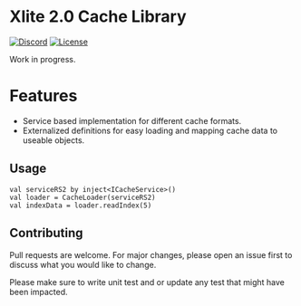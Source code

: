 # Xlite 2.0 Cache Library

[![Discord](https://img.shields.io/discord/212385463418355713?color=%237289DA&logo=Discord&logoColor=%237289DA)](https://discord.gg/3scgBkrfMG)
[![License](https://img.shields.io/github/license/xlite2/xlite)](#)

Work in progress.

# Features
- Service based implementation for different cache formats.
- Externalized definitions for easy loading and mapping cache data to useable objects.

## Usage
```
val serviceRS2 by inject<ICacheService>()
val loader = CacheLoader(serviceRS2)
val indexData = loader.readIndex(5)
```

## Contributing
Pull requests are welcome. For major changes, please open an issue first to discuss what you would like to change.

Please make sure to write unit test and or update any test that might have been impacted.
